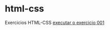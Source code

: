 # html-css
Exercicios HTML-CSS
<a href= "https://rebecacgoncalves.github.io/html-css/exercicios/ex001/index.html">executar o exercicio 001</a>

